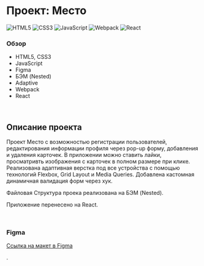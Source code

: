 # Проект: Место

![HTML5](https://img.shields.io/badge/html5-%23E34F26.svg?style=for-the-badge&logo=html5&logoColor=white)
![CSS3](https://img.shields.io/badge/css3-%231572B6.svg?style=for-the-badge&logo=css3&logoColor=white)
![JavaScript](https://img.shields.io/badge/javascript-%23323330.svg?style=for-the-badge&logo=javascript&logoColor=%23F7DF1E)
![Webpack](https://img.shields.io/badge/webpack%20-%238DD6F9.svg?&style=for-the-badge&logo=webpack&logoColor=black)
![React](https://img.shields.io/badge/React-61DAFB.svg?style=for-the-badge&logo=React&logoColor=black)

### Обзор

- HTML5, CSS3
- JavaScript
- Figma
- БЭМ (Nested)
- Adaptive
- Webpack
- React

<br>

## Описание проекта

Проект Место с возможностью регистрации пользователей, редактирования информации профиля через pop-up форму, добавления и удаления карточек. В приложении можно ставить лайки, просматривть изображения с карточек в полном размере при клике. Реализована адаптивная верстка под все устройства с помощью технологий Flexbox, Grid Layout и Media Queries. Добавлена кастомная динамичная валидация форм через хук.
<br>

Файловая Структура проека реализована на БЭМ (Nested).

Приложение перенесено на React.

<br>

<!-- ## Планы по доработке проекта

1. Доработать мобильную версию.
1. Написать свой API.
   <br> -->


### Figma

[Ссылка на макет в Figma](https://www.figma.com/file/2cn9N9jSkmxD84oJik7xL7/JavaScript.-Sprint-4?t=gmHLNEODBpb7uCtZ-0)

.
